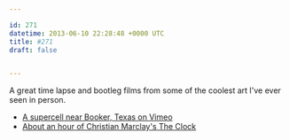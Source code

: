 ```yaml
---

id: 271
datetime: 2013-06-10 22:28:48 +0000 UTC
title: #271
draft: false


---
```


A great time lapse and bootleg films from some of the coolest art I've ever seen in person. 

 
 * [A supercell near Booker, Texas on Vimeo](http://vimeo.com/67995158)
 * [About an hour of Christian Marclay's The Clock](http://kottke.org/13/06/about-an-hour-of-christian-marclays-the-clock)


